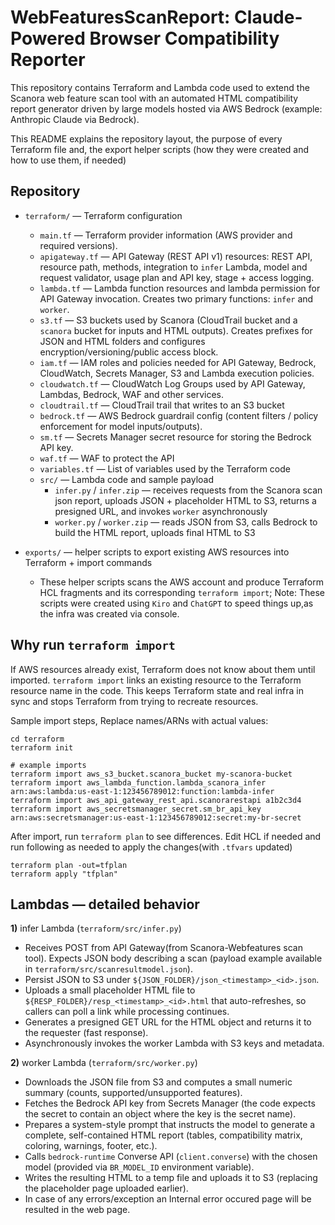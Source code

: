 # WebFeaturesScanReport: Claude-Powered Browser Compatibility Reporter

This repository contains Terraform and Lambda code used to extend the Scanora web feature scan tool with an automated HTML compatibility report generator driven by large models hosted via AWS Bedrock (example: Anthropic Claude via Bedrock).

This README explains the repository layout, the purpose of every Terraform file and, the export helper scripts (how they were created and how to use them, if needed)

## Repository

- `terraform/` — Terraform configuration  
  - `main.tf` — Terraform provider information (AWS provider and required versions).
  - `apigateway.tf` — API Gateway (REST API v1) resources: REST API, resource path, methods, integration to `infer` Lambda, model and request validator, usage plan and API key, stage + access logging.
  - `lambda.tf` — Lambda function resources and lambda permission for API Gateway invocation. Creates two primary functions: `infer` and `worker`.
  - `s3.tf` — S3 buckets used by Scanora (CloudTrail bucket and a `scanora` bucket for inputs and HTML outputs). Creates prefixes for JSON and HTML folders and configures encryption/versioning/public access block.
  - `iam.tf` — IAM roles and policies needed for API Gateway, Bedrock, CloudWatch, Secrets Manager, S3 and Lambda execution policies.
  - `cloudwatch.tf` — CloudWatch Log Groups used by API Gateway, Lambdas, Bedrock, WAF and other services.
  - `cloudtrail.tf` — CloudTrail trail that writes to an S3 bucket 
  - `bedrock.tf` — AWS Bedrock guardrail config (content filters / policy enforcement for model inputs/outputs).
  - `sm.tf` — Secrets Manager secret resource for storing the Bedrock API key. 
  - `waf.tf` — WAF to protect the API
  - `variables.tf` — List of variables used by the Terraform code
  - `src/` — Lambda code and sample payload
    - `infer.py` / `infer.zip` — receives requests from the Scanora scan json report, uploads JSON + placeholder HTML to S3, returns a presigned URL, and invokes `worker` asynchronously
    - `worker.py` / `worker.zip` — reads JSON from S3, calls Bedrock to build the HTML report, uploads final HTML to S3
      
- `exports/` — helper scripts to export existing AWS resources into Terraform + import commands
  - These helper scripts scans the AWS account and produce Terraform HCL fragments and its corresponding `terraform import`; Note: These scripts were created using `Kiro` and `ChatGPT` to speed things up,as the infra was created via console.

## Why run `terraform import`

If AWS resources already exist, Terraform does not know about them until imported. `terraform import` links an existing resource to the Terraform resource name in the code. This keeps Terraform state and real infra in sync and stops Terraform from trying to recreate resources.

Sample import steps, Replace names/ARNs with actual values:

```
cd terraform
terraform init

# example imports
terraform import aws_s3_bucket.scanora_bucket my-scanora-bucket
terraform import aws_lambda_function.lambda_scanora_infer arn:aws:lambda:us-east-1:123456789012:function:lambda-infer
terraform import aws_api_gateway_rest_api.scanorarestapi a1b2c3d4
terraform import aws_secretsmanager_secret.sm_br_api_key arn:aws:secretsmanager:us-east-1:123456789012:secret:my-br-secret
```

After import, run `terraform plan` to see differences. Edit HCL if needed and run following as needed to apply the changes(with `.tfvars` updated)

`terraform plan -out=tfplan`  
`terraform apply "tfplan"`

## Lambdas — detailed behavior

**1)** infer Lambda (`terraform/src/infer.py`)
- Receives POST from API Gateway(from Scanora-Webfeatures scan tool). Expects JSON body describing a scan (payload example available in `terraform/src/scanresultmodel.json`).
- Persist JSON to S3 under `${JSON_FOLDER}/json_<timestamp>_<id>.json`.
- Uploads a small placeholder HTML file to `${RESP_FOLDER}/resp_<timestamp>_<id>.html` that auto-refreshes, so callers can poll a link while processing continues.
- Generates a presigned GET URL for the HTML object and returns it to the requester (fast response).
- Asynchronously invokes the worker Lambda with S3 keys and metadata.

**2)** worker Lambda (`terraform/src/worker.py`)
- Downloads the JSON file from S3 and computes a small numeric summary (counts, supported/unsupported features).
- Fetches the Bedrock API key from Secrets Manager (the code expects the secret to contain an object where the key is the secret name).
- Prepares a system-style prompt that instructs the model to generate a complete, self-contained HTML report (tables, compatibility matrix, coloring, warnings, footer, etc.).
- Calls `bedrock-runtime` Converse API (`client.converse`) with the chosen model (provided via `BR_MODEL_ID` environment variable).
- Writes the resulting HTML to a temp file and uploads it to S3 (replacing the placeholder page uploaded earlier).
- In case of any errors/exception an Internal error occured page will be resulted in the web page.
